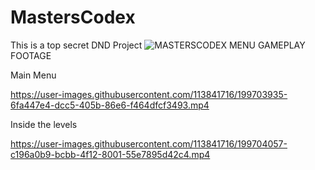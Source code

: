 # MastersCodex
This is a top secret DND Project
![MASTERSCODEX MENU](https://user-images.githubusercontent.com/113841716/199691268-02998909-fbb4-41cd-9569-ef30c748bd49.PNG)
GAMEPLAY FOOTAGE



Main Menu

https://user-images.githubusercontent.com/113841716/199703935-6fa447e4-dcc5-405b-86e6-f464dfcf3493.mp4


Inside the levels




https://user-images.githubusercontent.com/113841716/199704057-c196a0b9-bcbb-4f12-8001-55e7895d42c4.mp4



